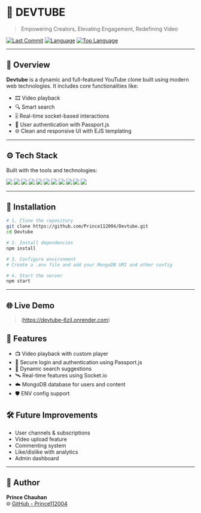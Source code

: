 
# 🚀 DEVTUBE

> Empowering Creators, Elevating Engagement, Redefining Video

[![Last Commit](https://img.shields.io/github/last-commit/Prince112004/Devtube?color=blue&label=last%20commit)](https://github.com/Prince112004/Devtube/commits/main)
[![Language](https://img.shields.io/github/languages/count/Prince112004/Devtube)](https://github.com/Prince112004/Devtube)
[![Top Language](https://img.shields.io/github/languages/top/Prince112004/Devtube)](https://github.com/Prince112004/Devtube)

---

## 🧠 Overview

**Devtube** is a dynamic and full-featured YouTube clone built using modern web technologies. It includes core functionalities like:

- 🎞️ Video playback
- 🔍 Smart search
- 🎚️ Real-time socket-based interactions
- 👥 User authentication with Passport.js
- 🌐 Clean and responsive UI with EJS templating



---

## ⚙️ Tech Stack

Built with the tools and technologies:

<p>
  <img src="https://img.shields.io/badge/Express-black?style=for-the-badge&logo=express&logoColor=white"/>
  <img src="https://img.shields.io/badge/JSON-black?style=for-the-badge&logo=json&logoColor=white"/>
  <img src="https://img.shields.io/badge/Socket.io-black?style=for-the-badge&logo=socketdotio&logoColor=white"/>
  <img src="https://img.shields.io/badge/npm-CB3837?style=for-the-badge&logo=npm&logoColor=white"/>
  <img src="https://img.shields.io/badge/Mongoose-DD1B16?style=for-the-badge&logo=mongoose&logoColor=white"/>
  <img src="https://img.shields.io/badge/.ENV-yellow?style=for-the-badge"/>
  <img src="https://img.shields.io/badge/JavaScript-F7DF1E?style=for-the-badge&logo=javascript&logoColor=black"/>
  <img src="https://img.shields.io/badge/EJS-8A2BE2?style=for-the-badge"/>
  <img src="https://img.shields.io/badge/Passport-34D058?style=for-the-badge"/>
  <img src="https://img.shields.io/badge/Axios-5A29E4?style=for-the-badge"/>
  <img src="https://img.shields.io/badge/Socket-purple?style=for-the-badge"/>
</p>

---

## 🔧 Installation

```bash
# 1. Clone the repository
git clone https://github.com/Prince112004/Devtube.git
cd Devtube

# 2. Install dependencies
npm install

# 3. Configure environment
# Create a .env file and add your MongoDB URI and other config

# 4. Start the server
npm start
```

---

## 🌐 Live Demo

> (https://devtube-6zil.onrender.com)




## 🚀 Features

- 📺 Video playback with custom player
- 🔐 Secure login and authentication using Passport.js
- 🧠 Dynamic search suggestions
- 🛰️ Real-time features using Socket.io
- ☁️ MongoDB database for users and content
- 🛡️ ENV config support



## 🛠 Future Improvements

- User channels & subscriptions  
- Video upload feature  
- Commenting system  
- Like/dislike with analytics  
- Admin dashboard  

---




## 👤 Author

**Prince Chauhan**  
🌐 [GitHub - Prince112004](https://github.com/Prince112004)
